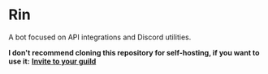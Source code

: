 # Rin

A bot focused on API integrations and Discord utilities.

**I don't recommend cloning this repository for self-hosting, if you want to use it:**
**[Invite to your guild](https://discordapp.com/oauth2/authorize?client_id=545661874809864233&scope=bot&permissions=0)**

